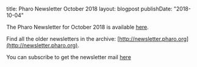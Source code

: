 title:  Pharo Newsletter October 2018
layout: blogpost
publishDate: "2018-10-04"

The Pharo Newsletter for October 2018 is available [here](https://us11.campaign-archive.com/?u=6f667565c2569234585a7be77&id=2ea1d05fb1).

Find all the older newsletters in the archive: [http://newsletter.pharo.org](http://newsletter.pharo.org).

You can subscribe to get the newsletter mail [here](https://us11.list-manage.com/subscribe?u=6f667565c2569234585a7be77&id=048680a940)